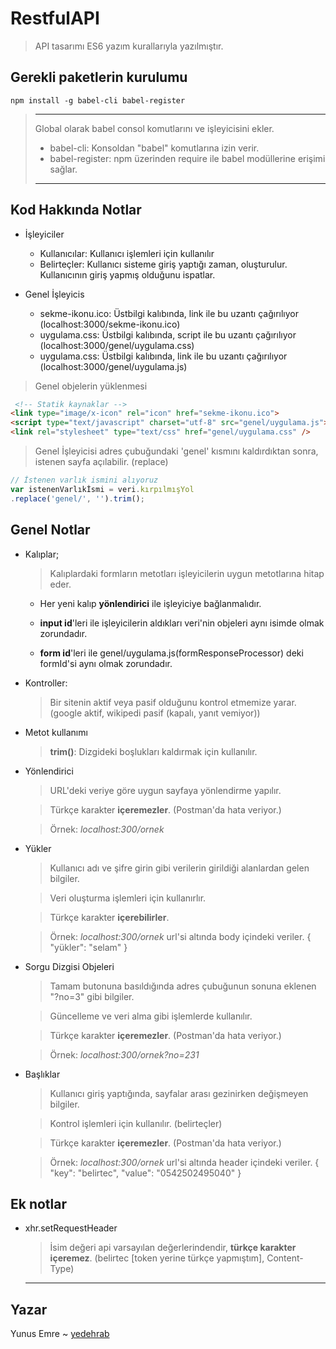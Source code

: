 # RestfulAPI

> API tasarımı
> ES6 yazım kurallarıyla yazılmıştır.

## Gerekli paketlerin kurulumu

```CMD
npm install -g babel-cli babel-register
```

> ---
> Global olarak babel consol komutlarını ve işleyicisini ekler.
> * babel-cli: Konsoldan "babel" komutlarına izin verir.
> * babel-register: npm üzerinden require ile babel modüllerine erişimi sağlar.
> ---

## Kod Hakkında Notlar

- İşleyiciler
  - Kullanıcılar: Kullanıcı işlemleri için kullanılır
  - Belirteçler: Kullanıcı sisteme giriş yaptığı zaman, oluşturulur. Kullanıcının giriş yapmış olduğunu ispatlar.

- Genel İşleyicis

  - sekme-ikonu.ico: Üstbilgi kalıbında, link ile bu uzantı çağırılıyor (localhost:3000/sekme-ikonu.ico)
  - uygulama.css: Üstbilgi kalıbında, script ile bu uzantı çağırılıyor (localhost:3000/genel/uygulama.css)
  - uygulama.css: Üstbilgi kalıbında, link ile bu uzantı çağırılıyor (localhost:3000/genel/uygulama.js)

> Genel objelerin yüklenmesi

  ```HTML
   <!-- Statik kaynaklar -->
  <link type="image/x-icon" rel="icon" href="sekme-ikonu.ico">
  <script type="text/javascript" charset="utf-8" src="genel/uygulama.js"></script>
  <link rel="stylesheet" type="text/css" href="genel/uygulama.css" />
  ```

  > Genel İşleyicisi adres çubuğundaki 'genel' kısmını kaldırdıktan sonra, istenen sayfa açılabilir. (replace)

  ```Javascript
  // İstenen varlık ismini alıyoruz
  var istenenVarlıkİsmi = veri.kırpılmışYol
  .replace('genel/', '').trim();
  ```

## Genel Notlar

- Kalıplar;

  > Kalıplardaki formların metotları işleyicilerin uygun metotlarına hitap eder.

  - Her yeni kalıp **yönlendirici** ile işleyiciye bağlanmalıdır.

  - **input id**'leri ile işleyicilerin aldıkları veri'nin objeleri aynı isimde olmak zorundadır.

  - **form id**'leri ile genel/uygulama.js(formResponseProcessor) deki formId'si aynı olmak zorundadır.

- Kontroller:

  > Bir sitenin aktif veya pasif olduğunu kontrol etmemize yarar. (google aktif, wikipedi pasif (kapalı, yanıt vemiyor))

- Metot kullanımı

  > **trim()**: Dizgideki boşlukları kaldırmak için kullanılır.

- Yönlendirici

  > URL'deki veriye göre uygun sayfaya yönlendirme yapılır.

  > Türkçe karakter **içeremezler**. (Postman'da hata veriyor.)

  > Örnek: _localhost:300/ornek_

- Yükler

  > Kullanıcı adı ve şifre girin gibi verilerin girildiği alanlardan gelen bilgiler.

  > Veri oluşturma işlemleri için kullanırlır.

  > Türkçe karakter **içerebilirler**.

  > Örnek: _localhost:300/ornek_ url'si altında body içindeki veriler.
  > { "yükler": "selam" }

- Sorgu Dizgisi Objeleri

  > Tamam butonuna basıldığında adres çubuğunun sonuna eklenen "?no=3" gibi bilgiler.

  > Güncelleme ve veri alma gibi işlemlerde kullanılır.

  > Türkçe karakter **içeremezler**. (Postman'da hata veriyor.)

  > Örnek: _localhost:300/ornek?no=231_

- Başlıklar

  > Kullanıcı giriş yaptığında, sayfalar arası gezinirken değişmeyen bilgiler.

  > Kontrol işlemleri için kullanılır. (belirteçler)

  > Türkçe karakter **içeremezler**. (Postman'da hata veriyor.)

  > Örnek: _localhost:300/ornek_ url'si altında header içindeki veriler.
  > { "key": "belirtec", "value": "0542502495040" }

## Ek notlar

- xhr.setRequestHeader

  > İsim değeri api varsayılan değerlerindendir, **türkçe karakter içeremez**. (belirtec [token yerine türkçe yapmıştım], Content-Type)

  ***
## Yazar

Yunus Emre ~ [yedehrab](https://github.com/yedehrab)
